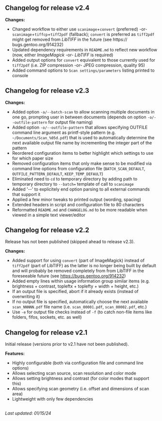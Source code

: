 ## Changelog for release v2.4

**Changes:**
- Changed workflow to either use `scanimage`+`convert` (preferred) -or-
  `scanimage`+`tiffcp`+`tiff2pdf` (fallback); `convert` is preferred as
  `tiff2pdf` might get removed from _LibTIFF_ in the future (see https://
  bugs.gentoo.org/914232)
- Updated dependency requirements in `README.md` to reflect new workflow
  (now, either _ImageMagick_ -or- _LibTIFF_ is required)
- Added output options for `convert` equivalent to those currently used for
  `tiff2pdf` (i.e. ZIP compression -or- JPEG compression, quality 95)
- Added command options to `Scan settings/parameters` listing printed to
  console

## Changelog for release v2.3

**Changes:**
- Added option `-a/--batch-scan` to allow scanning multiple documents in one
  go, prompting user in between documents (depends on option
  `-o/--outfile-pattern` for output file naming)
- Added option `-o/--outfile-pattern` that allows specifying OUTFILE command
  line argument as printf-style pattern (e.g. `~/Documents/Scan_%05d.pdf`)
  that is used to automatically determine the next available output file name
  by incrementing the integer part of the pattern
- Reordered configuration items to better highlight which settings to use for
  which paper size
- Removed configuration items that only make sense to be modified via command
  line options from configuration file (`BATCH_SCAN_DEFAULT`,
  `OUTFILE_PATTERN_DEFAULT`, `KEEP_TEMP_DEFAULT`)
- Eliminated need to `cd` to temporary directory by adding path to temporary
  directory to `--batch=` template of call to `scanimage`
- Added '--' to explicitely end option parsing to all external commands that
  support it
- Applied a few minor tweaks to printed output (wording, spacing)
- Extended headers in script and configuration file to 80 characters
- Reformatted `README.md` and `CHANGELOG.md` to be more readable when viewed
  in a simple text viewer/editor

## Changelog for release v2.2

Release has not been published (skipped ahead to release v2.3).

**Changes:**
- Added support for using `convert` (part of ImageMagick) instead of
  `tiff2pdf` (part of LibTIFF) as the latter is no longer being built by
  default and will probably be removed completely from from LibTIFF in the
  foreseeable future (see https://bugs.gentoo.org/914232)
- Added empty lines within usage information group similar items (e.g.
  brightness + contrast, topleftx + toplefty + width + height, etc.)
- If an output file is specified, abort if it already exists (instead of
  overwriting it)
- If no output file is specified, automatically choose the next available
  `scan_NNNNN.pdf` file name (i.e. `scan_00001.pdf`, `scan_00002.pdf`, etc.)
- Use `-e` for output file checks instead of `-f` (to catch non-file items
  like folders, fifos, sockets, etc. as well)

## Changelog for release v2.1

Initial release (versions prior to v2.1 have not been published).

**Features:**
- Highly configurable (both via configuration file and command line options)
- Allows selecting scan source, scan resolution and color mode
- Allows setting brightness and contrast (for color modes that support this)
- Allows specifying scan geometry (i.e. offset and dimensions of scan area)
- Lightweight with only few dependencies

##

_Last updated: 01/15/24_
